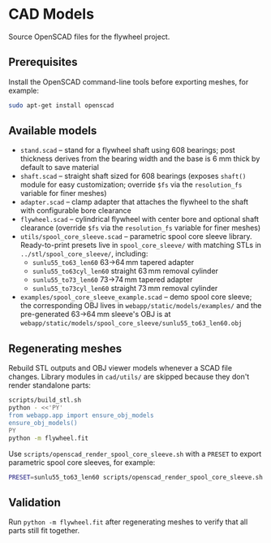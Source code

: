 # CAD Models

Source OpenSCAD files for the flywheel project.

## Prerequisites

Install the OpenSCAD command-line tools before exporting meshes, for example:

```bash
sudo apt-get install openscad
```

## Available models

- `stand.scad` – stand for a flywheel shaft using 608 bearings; post thickness
  derives from the bearing width and the base is 6 mm thick by default to save material
- `shaft.scad` – straight shaft sized for 608 bearings (exposes `shaft()` module for easy
  customization; override `$fs` via the `resolution_fs` variable for finer meshes)
- `adapter.scad` – clamp adapter that attaches the flywheel to the shaft with configurable
  bore clearance
- `flywheel.scad` – cylindrical flywheel with center bore and optional shaft clearance
  (override `$fs` via the `resolution_fs` variable for finer meshes)
- `utils/spool_core_sleeve.scad` – parametric spool core sleeve library.
  Ready-to-print presets live in `spool_core_sleeve/` with matching STLs in
  `../stl/spool_core_sleeve/`, including:
  - `sunlu55_to63_len60` 63→64 mm tapered adapter
  - `sunlu55_to63cyl_len60` straight 63 mm removal cylinder
  - `sunlu55_to73_len60` 73→74 mm tapered adapter
  - `sunlu55_to73cyl_len60` straight 73 mm removal cylinder
- `examples/spool_core_sleeve_example.scad` – demo spool core sleeve; the
  corresponding OBJ lives in `webapp/static/models/examples/` and the
  pre-generated 63→64 mm sleeve's OBJ is at
  `webapp/static/models/spool_core_sleeve/sunlu55_to63_len60.obj`

## Regenerating meshes

Rebuild STL outputs and OBJ viewer models whenever a SCAD file changes. Library
modules in `cad/utils/` are skipped because they don't render standalone parts:

```bash
scripts/build_stl.sh
python - <<'PY'
from webapp.app import ensure_obj_models
ensure_obj_models()
PY
python -m flywheel.fit
```

Use `scripts/openscad_render_spool_core_sleeve.sh` with a `PRESET` to export
parametric spool core sleeves, for example:

```bash
PRESET=sunlu55_to63_len60 scripts/openscad_render_spool_core_sleeve.sh
```

## Validation

Run `python -m flywheel.fit` after regenerating meshes to verify that all parts
still fit together.

